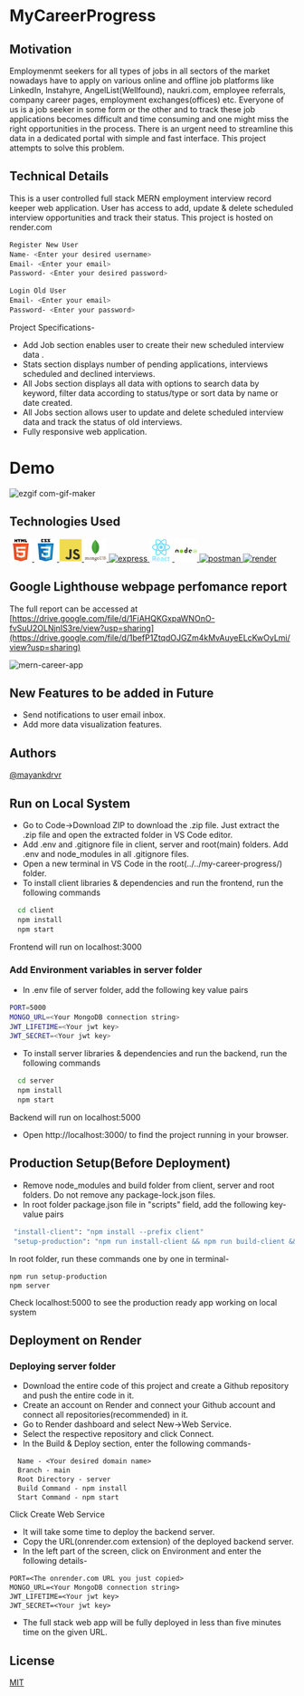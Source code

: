 # MyCareerProgress

## Motivation
Employmenmt seekers for all types of jobs in all sectors of the market nowadays have to apply on various online and offline job platforms like LinkedIn, Instahyre, AngelList(Wellfound), naukri.com, employee referrals, company career pages, employment exchanges(offices) etc. Everyone of us is a job seeker in some form or the other and to track these job applications becomes difficult and time consuming and one might miss the right opportunities in the process. There is an urgent need to streamline this data in a dedicated portal with simple and fast interface. This project attempts to solve this problem. 

## Technical Details 
This is a user controlled full stack MERN employment interview record keeper web application. User has access to add, update & delete scheduled interview opportunities and track their status. This project is hosted on render.com

```bash
Register New User
Name- <Enter your desired username>
Email- <Enter your email>
Password- <Enter your desired password>
```
```bash
Login Old User
Email- <Enter your email>
Password- <Enter your password>
```
Project Specifications-
- Add Job section enables user to create their new scheduled interview data .
- Stats section displays number of pending applications, interviews scheduled and declined interviews.
- All Jobs section displays all data with options to search data by keyword, filter data according to status/type or sort data by name or date created.
- All Jobs section allows user to update and delete scheduled interview data and track the status of old interviews.
- Fully responsive web application.

# Demo

 ![ezgif com-gif-maker](https://user-images.githubusercontent.com/87348490/221120879-1f888c6d-b1bf-4bd6-9848-b0f0bf7ff418.gif)


## Technologies Used

<a href="https://www.w3.org/html/" target="_blank" rel="noreferrer"> <img src="https://raw.githubusercontent.com/devicons/devicon/master/icons/html5/html5-original-wordmark.svg" alt="html5" width="40" height="40"/> </a>
<a href="https://www.w3schools.com/css/" target="_blank" rel="noreferrer"> <img src="https://raw.githubusercontent.com/devicons/devicon/master/icons/css3/css3-original-wordmark.svg" alt="css3" width="40" height="40"/> </a> 
<a href="https://developer.mozilla.org/en-US/docs/Web/JavaScript" target="_blank" rel="noreferrer"> <img src="https://raw.githubusercontent.com/devicons/devicon/master/icons/javascript/javascript-original.svg" alt="javascript" width="40" height="40"/> </a> 
<a href="https://www.mongodb.com/" target="_blank" rel="noreferrer"> <img src="https://raw.githubusercontent.com/devicons/devicon/master/icons/mongodb/mongodb-original-wordmark.svg" alt="mongodb" width="40" height="40"/> </a>
<a href="https://expressjs.com" target="_blank" rel="noreferrer"> <img src="https://i.ibb.co/ckPHbQm/express-facebook-share.png" alt="express" width="60" height="40"/> </a>
<a href="https://reactjs.org/" target="_blank" rel="noreferrer"> <img src="https://raw.githubusercontent.com/devicons/devicon/master/icons/react/react-original-wordmark.svg" alt="react" width="40" height="40"/> </a>
<a href="https://nodejs.org" target="_blank" rel="noreferrer"> <img src="https://raw.githubusercontent.com/devicons/devicon/master/icons/nodejs/nodejs-original-wordmark.svg" alt="nodejs" width="40" height="40"/> </a> 
<a href="https://postman.com" target="_blank" rel="noreferrer"> <img src="https://www.vectorlogo.zone/logos/getpostman/getpostman-icon.svg" alt="postman" width="40" height="40"/> </a>
<a href="https://render.com" target="_blank" rel="noreferrer"> <img src="https://upload.vectorlogo.zone/logos/render/images/bb711e6b-3dc7-496f-b665-10558e88ceed.svg" alt="render" width="40" height="40"/> </a>

## Google Lighthouse webpage perfomance report 

The full report can be accessed at [https://drive.google.com/file/d/1FjAHQKGxpaWNOnO-fvSuU2OLNjnIS3re/view?usp=sharing](https://drive.google.com/file/d/1befP1ZtqdOJGZm4kMvAuyeELcKwOyLmi/view?usp=sharing)
  
![mern-career-app](https://user-images.githubusercontent.com/87348490/221112345-788130c5-a315-4ab2-b329-2687eae78ef2.png)

## New Features to be added in Future

- Send notifications to user email inbox.
- Add more data visualization features.

## Authors

[@mayankdrvr](https://www.github.com/mayankdrvr)

## Run on Local System

- Go to Code->Download ZIP to download the .zip file. Just extract the .zip file and open the extracted folder in VS Code editor.
- Add .env and .gitignore file in client, server and root(main) folders. Add .env and node_modules in all .gitignore files.
- Open a new terminal in VS Code in the root(../../my-career-progress/) folder.
- To install client libraries & dependencies and run the frontend, run the following commands 
```bash
  cd client
  npm install
  npm start
```
Frontend will run on localhost:3000
### Add Environment variables in server folder 
- In .env file of server folder, add the following key value pairs 
```bash
PORT=5000
MONGO_URL=<Your MongoDB connection string>
JWT_LIFETIME=<Your jwt key>
JWT_SECRET=<Your jwt key>
```
- To install server libraries & dependencies and run the backend, run the following commands 
```bash
  cd server
  npm install
  npm start
```
Backend will run on localhost:5000

- Open http://localhost:3000/ to find the project running in your browser.

## Production Setup(Before Deployment)
- Remove node_modules and build folder from client, server and root folders. Do not remove any package-lock.json files.
- In root folder package.json file in "scripts" field, add the following key-value pairs
```bash
 "install-client": "npm install --prefix client"
 "setup-production": "npm run install-client && npm run build-client && npm install"
```
In root folder, run these commands one by one in terminal-
```
npm run setup-production
npm server
```
Check localhost:5000 to see the production ready app working on local system

## Deployment on Render

### Deploying server folder
- Download the entire code of this project and create a Github repository and push the entire code in it.
- Create an account on Render and connect your Github account and connect all repositories(recommended) in it. 
- Go to Render dashboard and select New->Web Service. 
- Select the respective repository and click Connect. 
- In the Build & Deploy section, enter the following commands-
```
  Name - <Your desired domain name> 
  Branch - main
  Root Directory - server
  Build Command - npm install
  Start Command - npm start
```
 Click Create Web Service
 - It will take some time to deploy the backend server. 
 - Copy the URL(onrender.com extension) of the deployed backend server. 
 - In the left part of the screen, click on Environment and enter the following details-
```
PORT=<The onrender.com URL you just copied>
MONGO_URL=<Your MongoDB connection string>
JWT_LIFETIME=<Your jwt key>
JWT_SECRET=<Your jwt key>
``` 

- The full stack web app will be fully deployed in less than five minutes time on the given URL.

## License

[MIT](https://choosealicense.com/licenses/mit/)







